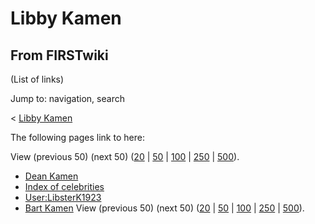 # Libby Kamen

## From FIRSTwiki

(List of links)

Jump to: navigation, search

< [Libby Kamen](/index.php?title=Libby_Kamen&redirect=no "Libby Kamen")

The following pages link to here:

View (previous 50) (next 50) ([20](/index.php?title=Special:Whatlinkshere/Libby_Kamen&limit=20&from=0 "Special:Whatlinkshere/Libby Kamen") | [50](/index.php?title=Special:Whatlinkshere/Libby_Kamen&limit=50&from=0 "Special:Whatlinkshere/Libby Kamen") | [100](/index.php?title=Special:Whatlinkshere/Libby_Kamen&limit=100&from=0 "Special:Whatlinkshere/Libby Kamen") | [250](/index.php?title=Special:Whatlinkshere/Libby_Kamen&limit=250&from=0 "Special:Whatlinkshere/Libby Kamen") | [500](/index.php?title=Special:Whatlinkshere/Libby_Kamen&limit=500&from=0 "Special:Whatlinkshere/Libby Kamen")).

- [Dean Kamen](Dean_Kamen "Dean Kamen")
- [Index of celebrities](Index_of_celebrities "Index of celebrities")
- [User:LibsterK1923](User:LibsterK1923 "User:LibsterK1923")
- [Bart Kamen](Bart_Kamen "Bart Kamen") View (previous 50) (next 50) ([20](/index.php?title=Special:Whatlinkshere/Libby_Kamen&limit=20&from=0 "Special:Whatlinkshere/Libby Kamen") | [50](/index.php?title=Special:Whatlinkshere/Libby_Kamen&limit=50&from=0 "Special:Whatlinkshere/Libby Kamen") | [100](/index.php?title=Special:Whatlinkshere/Libby_Kamen&limit=100&from=0 "Special:Whatlinkshere/Libby Kamen") | [250](/index.php?title=Special:Whatlinkshere/Libby_Kamen&limit=250&from=0 "Special:Whatlinkshere/Libby Kamen") | [500](/index.php?title=Special:Whatlinkshere/Libby_Kamen&limit=500&from=0 "Special:Whatlinkshere/Libby Kamen")).
